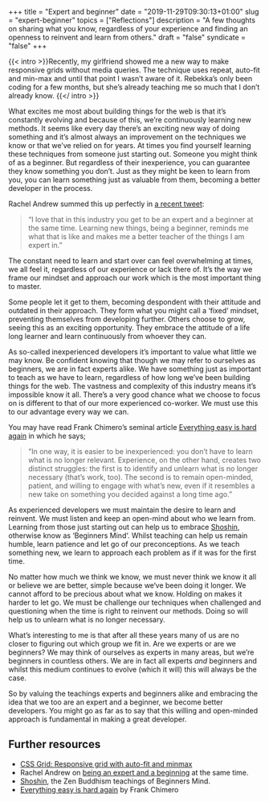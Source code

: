 +++
title = "Expert and beginner"
date = "2019-11-29T09:30:13+01:00"
slug = "expert-beginner"
topics = ["Reflections"]
description = "A few thoughts on sharing what you know, regardless of your experience and finding an openness to reinvent and learn from others."
draft = "false"
syndicate = "false"
+++

{{< intro >}}Recently, my girlfriend showed me a new way to make responsive grids without media queries. The technique uses repeat, auto-fit and min-max and until that point I wasn’t aware of it. Rebekka’s only been coding for a few months, but she’s already teaching me so much that I don’t already know. {{</ intro >}}

What excites me most about building things for the web is that it’s constantly evolving and because of this, we’re continuously learning new methods. It seems like every day there’s an exciting new way of doing something and it’s almost always an improvement on the techniques we know or that we’ve relied on for years. At times you find yourself learning these techniques from someone just starting out. Someone you might think of as a beginner. But regardless of their inexperience, you can guarantee they know something you don’t. Just as they might be keen to learn from you, you can learn something just as valuable from them, becoming a better developer in the process.
 
Rachel Andrew summed this up perfectly in [a recent tweet](https://twitter.com/rachelandrew/status/1096807596462403584):

> “I love that in this industry you get to be an expert and a beginner at the same time. Learning new things, being a beginner, reminds me what that is like and makes me a better teacher of the things I am expert in.”

The constant need to learn and start over can feel overwhelming at times, we all feel it, regardless of our experience or lack there of. It’s the way we frame our mindset and approach our work which is the most important thing to master.

Some people let it get to them, becoming despondent with their attitude and outdated in their approach. They form what you might call a ‘fixed‘ mindset, preventing themselves from developing further. Others choose to grow, seeing this as an exciting opportunity. They embrace the attitude of a life long learner and learn continuously from whoever they can.

As so-called inexperienced developers it’s important to value what little we may know. Be confident knowing that though we may refer to ourselves as beginners, we are in fact experts alike. We have something just as important to teach as we have to learn, regardless of how long we’ve been building things for the web. The vastness and complexity of this industry means it’s impossible know it all. There’s a very good chance what we choose to focus on is different to that of our more experienced co-worker. We must use this to our advantage every way we can.

You may have read Frank Chimero’s seminal article [Everything easy is hard again](https://frankchimero.com/writing/everything-easy-is-hard-again/|) in which he says; 

> ”In one way, it is easier to be inexperienced: you don’t have to learn what is no longer relevant. Experience, on the other hand, creates two distinct struggles: the first is to identify and unlearn what is no longer necessary (that’s work, too). The second is to remain open-minded, patient, and willing to engage with what’s new, even if it resembles a new take on something you decided against a long time ago.”

As experienced developers we must maintain the desire to learn and reinvent. We must listen and keep an open-mind about who we learn from. Learning from those just starting out can help us to embrace [Shoshin](https://en.wikipedia.org/wiki/Shoshin), otherwise know as ‘Beginners Mind‘. Whilst teaching can help us remain humble, learn patience and let go of our preconceptions. As we teach something new, we learn to approach each problem as if it was for the first time. 

No matter how much we think we know, we must never think we know it all or believe we are better, simple because we‘ve been doing it longer. We cannot afford to be precious about what we know. Holding on makes it harder to let go. We must be challenge our techniques when challenged and questioning when the time is right to reinvent our methods. Doing so will help us to unlearn what is no longer necessary. 

What’s interesting to me is that after all these years many of us are no closer to figuring out which group we fit in. Are we experts or are we beginners? We may think of ourselves as experts in many areas, but we’re beginners in countless others. We are in fact all experts *and* beginners and whilst this medium continues to evolve (which it will) this will always be the case.

So by valuing the teachings experts and beginners alike and embracing the idea that we too are an expert and a beginner, we become better developers. You might go as far as to say that this willing and open-minded approach is fundamental in making a great developer.
 

## Further resources

- [CSS Grid: Responsive grid with auto-fit and minmax](https://codepen.io/harrycresswell/pen/qLoNQj)
- Rachel Andrew on [being an expert and a beginning](https://twitter.com/rachelandrew/status/1096807596462403584) at the same time.
- [Shoshin](https://en.wikipedia.org/wiki/Shoshin), the Zen Buddhism teachings of Beginners Mind.
- [Everything easy is hard again](https://frankchimero.com/writing/everything-easy-is-hard-again/|) by Frank Chimero